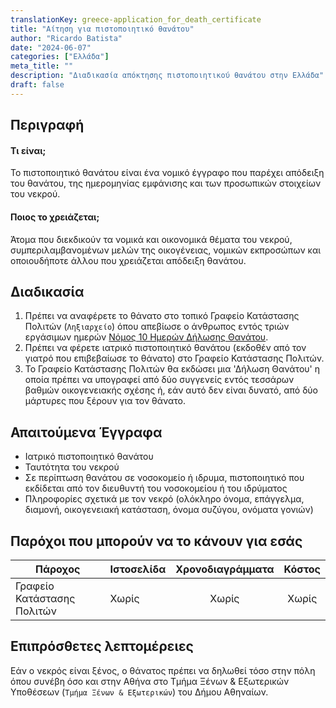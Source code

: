 ```yaml
---
translationKey: greece-application_for_death_certificate
title: "Αίτηση για πιστοποιητικό θανάτου"
author: "Ricardo Batista"
date: "2024-06-07"
categories: ["Ελλάδα"]
meta_title: ""
description: "Διαδικασία απόκτησης πιστοποιητικού θανάτου στην Ελλάδα"
draft: false
---
```


## Περιγραφή
#### Τι είναι;
Το πιστοποιητικό θανάτου είναι ένα νομικό έγγραφο που παρέχει απόδειξη του θανάτου, της ημερομηνίας εμφάνισης και των προσωπικών στοιχείων του νεκρού.

#### Ποιος το χρειάζεται;
Άτομα που διεκδικούν τα νομικά και οικονομικά θέματα του νεκρού, συμπεριλαμβανομένων μελών της οικογένειας, νομικών εκπροσώπων και οποιουδήποτε άλλου που χρειάζεται απόδειξη θανάτου.

## Διαδικασία
1. Πρέπει να αναφέρετε το θάνατο στο τοπικό Γραφείο Κατάστασης Πολιτών (`Ληξιαρχείο`) όπου απεβίωσε ο άνθρωπος εντός τριών εργάσιμων ημερών [Νόμος 10 Ημερών Δήλωσης Θανάτου](http://www.et.gr/idocs-nph/search/pdfViewerForm.html?args=5C7QrtC22wFqn3SuuYvHOdtvSoClrL8hP6_J2_LCDax5MXD0LzQTLWPU9yLzB8V68knBzLCmTXKaO6fpVZ6Lx3UnKl3nP8NxdnJ5r9cmWyJWelDvWS_18kAEhATUkJb0x1LIdQ163nV9K--td6SIuSWKqOir9-8v2vvNo90krBzEY#tab-3).
2. Πρέπει να φέρετε ιατρικό πιστοποιητικό θανάτου (εκδοθέν από τον γιατρό που επιβεβαίωσε το θάνατο) στο Γραφείο Κατάστασης Πολιτών.
3. Το Γραφείο Κατάστασης Πολιτών θα εκδώσει μια 'Δήλωση Θανάτου' η οποία πρέπει να υπογραφεί από δύο συγγενείς εντός τεσσάρων βαθμών οικογενειακής σχέσης ή, εάν αυτό δεν είναι δυνατό, από δύο μάρτυρες που ξέρουν για τον θάνατο.

## Απαιτούμενα Έγγραφα
- Ιατρικό πιστοποιητικό θανάτου
- Ταυτότητα του νεκρού
- Σε περίπτωση θανάτου σε νοσοκομείο ή ιδρυμα, πιστοποιητικό που εκδίδεται από τον διευθυντή του νοσοκομείου ή του ιδρύματος
- Πληροφορίες σχετικά με τον νεκρό (ολόκληρο όνομα, επάγγελμα, διαμονή, οικογενειακή κατάσταση, όνομα συζύγου, ονόματα γονιών)

## Παρόχοι που μπορούν να το κάνουν για εσάς

| Πάροχος        |     Ιστοσελίδα     |     Χρονοδιαγράμματα    |       Κόστος      |
| --------------- | --------------- |  :-------------: | :-------------: |
| Γραφείο Κατάστασης Πολιτών      |  Χωρίς      |      Χωρίς      |        Χωρίς       |

## Επιπρόσθετες λεπτομέρειες
Εάν ο νεκρός είναι ξένος, ο θάνατος πρέπει να δηλωθεί τόσο στην πόλη όπου συνέβη όσο και στην Αθήνα στο Τμήμα Ξένων & Εξωτερικών Υποθέσεων (`Τμήμα Ξένων & Εξωτερικών`) του Δήμου Αθηναίων.